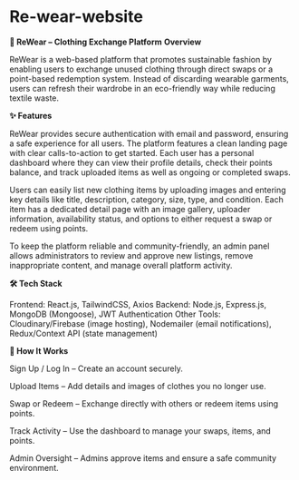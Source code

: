 # Re-wear-website
**👕 ReWear – Clothing Exchange Platform**
**Overview**

ReWear is a web-based platform that promotes sustainable fashion by enabling users to exchange unused clothing through direct swaps or a point-based redemption system. Instead of discarding wearable garments, users can refresh their wardrobe in an eco-friendly way while reducing textile waste.

**✨ Features**

ReWear provides secure authentication with email and password, ensuring a safe experience for all users. The platform features a clean landing page with clear calls-to-action to get started. Each user has a personal dashboard where they can view their profile details, check their points balance, and track uploaded items as well as ongoing or completed swaps.

Users can easily list new clothing items by uploading images and entering key details like title, description, category, size, type, and condition. Each item has a dedicated detail page with an image gallery, uploader information, availability status, and options to either request a swap or redeem using points.

To keep the platform reliable and community-friendly, an admin panel allows administrators to review and approve new listings, remove inappropriate content, and manage overall platform activity.

**🛠️ Tech Stack**

Frontend: React.js, TailwindCSS, Axios
Backend: Node.js, Express.js, MongoDB (Mongoose), JWT Authentication
Other Tools: Cloudinary/Firebase (image hosting), Nodemailer (email notifications), Redux/Context API (state management)

**🚀 How It Works**

Sign Up / Log In – Create an account securely.

Upload Items – Add details and images of clothes you no longer use.

Swap or Redeem – Exchange directly with others or redeem items using points.

Track Activity – Use the dashboard to manage your swaps, items, and points.

Admin Oversight – Admins approve items and ensure a safe community environment.
